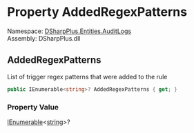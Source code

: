 # Property AddedRegexPatterns

Namespace: [DSharpPlus.Entities.AuditLogs](DSharpPlus.Entities.AuditLogs.md)  
Assembly: DSharpPlus.dll

## <a id="DSharpPlus_Entities_AuditLogs_DiscordAuditLogAutoModerationRuleEntry_AddedRegexPatterns"></a>AddedRegexPatterns

List of trigger regex patterns that were added to the rule

```csharp
public IEnumerable<string>? AddedRegexPatterns { get; }
```

### Property Value

[IEnumerable](https://learn.microsoft.com/dotnet/api/system.collections.generic.ienumerable\-1)<[string](https://learn.microsoft.com/dotnet/api/system.string)\>?


